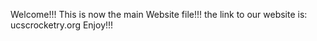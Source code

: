 Welcome!!!
This is now the main Website file!!!
the link to our website is: ucscrocketry.org
Enjoy!!!
